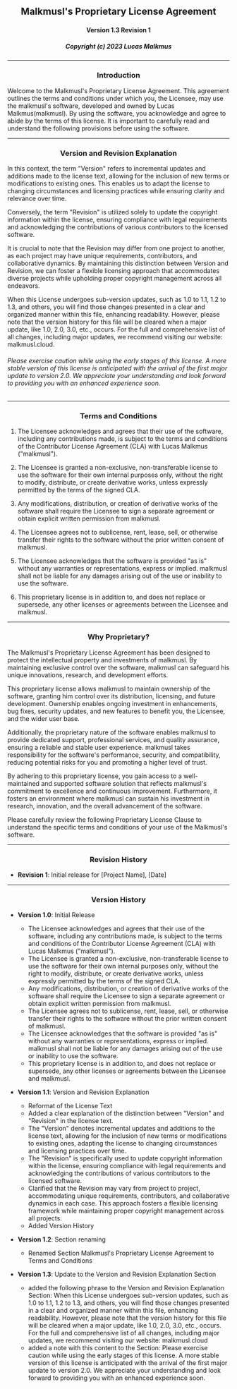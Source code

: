## <p align="center">Malkmusl's Proprietary License Agreement</p>

#### <p align="center">Version 1.3 Revision 1</p>

##### <p align="center">Copyright (c) 2023 Lucas Malkmus</p>

---

### <p align="center">Introduction</p>

Welcome to the Malkmusl's Proprietary License Agreement. This agreement outlines the terms and conditions under which you, the Licensee, may use the malkmusl's software, developed and owned by Lucas Malkmus(malkmusl). By using the software, you acknowledge and agree to abide by the terms of this license. It is important to carefully read and understand the following provisions before using the software.

---

### <p align="center">Version and Revision Explanation</p>

In this context, the term "Version" refers to incremental updates and additions made to the license text, allowing for the inclusion of new terms or modifications to existing ones. This enables us to adapt the license to changing circumstances and licensing practices while ensuring clarity and relevance over time.

Conversely, the term "Revision" is utilized solely to update the copyright information within the license, ensuring compliance with legal requirements and acknowledging the contributions of various contributors to the licensed software.

It is crucial to note that the Revision may differ from one project to another, as each project may have unique requirements, contributors, and collaborative dynamics. By maintaining this distinction between Version and Revision, we can foster a flexible licensing approach that accommodates diverse projects while upholding proper copyright management across all endeavors.

When this License undergoes sub-version updates, such as 1.0 to 1.1, 1.2 to 1.3, and others, you will find those changes presented in a clear and organized manner within this file, enhancing readability. However, please note that the version history for this file will be cleared when a major update, like 1.0, 2.0, 3.0, etc., occurs. For the full and comprehensive list of all changes, including major updates, we recommend visiting our website: malkmusl.cloud.

###### Please exercise caution while using the early stages of this license. A more stable version of this license is anticipated with the arrival of the first major update to version 2.0. We appreciate your understanding and look forward to providing you with an enhanced experience soon. 

---

### <p align="center">Terms and Conditions</p>

1. The Licensee acknowledges and agrees that their use of the software, including any contributions made, is subject to the terms and conditions of the Contributor License Agreement (CLA) with Lucas Malkmus ("malkmusl").

2. The Licensee is granted a non-exclusive, non-transferable license to use the software for their own internal purposes only, without the right to modify, distribute, or create derivative works, unless expressly permitted by the terms of the signed CLA.

3. Any modifications, distribution, or creation of derivative works of the software shall require the Licensee to sign a separate agreement or obtain explicit written permission from malkmusl.

4. The Licensee agrees not to sublicense, rent, lease, sell, or otherwise transfer their rights to the software without the prior written consent of malkmusl.

5. The Licensee acknowledges that the software is provided "as is" without any warranties or representations, express or implied. malkmusl shall not be liable for any damages arising out of the use or inability to use the software.

6. This proprietary license is in addition to, and does not replace or supersede, any other licenses or agreements between the Licensee and malkmusl.

---

### <p align="center">Why Proprietary?<p>

The Malkmusl's Proprietary License Agreement has been designed to protect the intellectual property and investments of malkmusl. By maintaining exclusive control over the software, malkmusl can safeguard his unique innovations, research, and development efforts.

This proprietary license allows malkmusl to maintain ownership of the software, granting him control over its distribution, licensing, and future development. Ownership enables ongoing investment in enhancements, bug fixes, security updates, and new features to benefit you, the Licensee, and the wider user base.

Additionally, the proprietary nature of the software enables malkmusl to provide dedicated support, professional services, and quality assurance, ensuring a reliable and stable user experience. malkmusl takes responsibility for the software's performance, security, and compatibility, reducing potential risks for you and promoting a higher level of trust.

By adhering to this proprietary license, you gain access to a well-maintained and supported software solution that reflects malkmusl's commitment to excellence and continuous improvement. Furthermore, it fosters an environment where malkmusl can sustain his investment in research, innovation, and the overall advancement of the software.

Please carefully review the following Proprietary License Clause to understand the specific terms and conditions of your use of the Malkmusl's software.

---

### <p align="center">Revision History</p> 

- **Revision 1**: Initial release for [Project Name], [Date] 

---

### <p align="center">Version History</p>

- **Version 1.0**: Initial Release
    - The Licensee acknowledges and agrees that their use of the software, including any contributions made, is subject to the terms and conditions of the Contributor License Agreement (CLA) with Lucas Malkmus ("malkmusl").
    - The Licensee is granted a non-exclusive, non-transferable license to use the software for their own internal purposes only, without the right to modify, distribute, or create derivative works, unless expressly permitted by the terms of the signed CLA.
    - Any modifications, distribution, or creation of derivative works of the software shall require the Licensee to sign a separate agreement or obtain explicit written permission from malkmusl.
    - The Licensee agrees not to sublicense, rent, lease, sell, or otherwise transfer their rights to the software without the prior written consent of malkmusl.
    - The Licensee acknowledges that the software is provided "as is" without any warranties or representations, express or implied. malkmusl shall not be liable for any damages arising out of the use or inability to use the software.
    - This proprietary license is in addition to, and does not replace or supersede, any other licenses or agreements between the Licensee and malkmusl.

- **Version 1.1**: Version and Revision Explanation
    - Reformat of the License Text
    - Added a clear explanation of the distinction between "Version" and "Revision" in the license text.
    - The "Version" denotes incremental updates and additions to the license text, allowing for the inclusion of new terms or modifications to existing ones, adapting the license to changing circumstances and licensing practices over time.
    - The "Revision" is specifically used to update copyright information within the license, ensuring compliance with legal requirements and acknowledging the contributions of various contributors to the licensed software.
    - Clarified that the Revision may vary from project to project, accommodating unique requirements, contributors, and collaborative dynamics in each case. This approach fosters a flexible licensing framework while maintaining proper copyright management across all projects.
    - Added Version History

- **Version 1.2**: Section renaming
    - Renamed Section Malkmusl's Proprietary License Agreement to Terms and Conditions

- **Version 1.3**: Update to the Version and Revision Explanation Section
    - added the following phrase to the Version and Revision Explanation Section:  When this License undergoes sub-version updates, such as 1.0 to 1.1, 1.2 to 1.3, and others, you will find those changes presented in a clear and organized manner within this file, enhancing readability. However, please note that the version history for this file will be cleared when a major update, like 1.0, 2.0, 3.0, etc., occurs. For the full and comprehensive list of all changes, including major updates, we recommend visiting our website: malkmusl.cloud
    - added a note with this content to the Section: Please exercise caution while using the early stages of this license. A more stable version of this license is anticipated with the arrival of the first major update to version 2.0. We appreciate your understanding and look forward to providing you with an enhanced experience soon.

